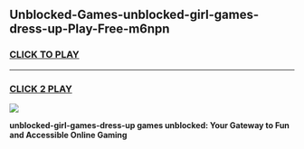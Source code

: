 
## Unblocked-Games-unblocked-girl-games-dress-up-Play-Free-m6npn
<h3>
<a href="https://premium76.site?title=unblocked-girl-games-dress-up&ref=23A">CLICK TO PLAY</a></h3>
<hr>

<h3>
<a href="https://premium76.site?title=unblocked-girl-games-dress-up&ref=23A">CLICK 2 PLAY</a>
  
</h3>

<a href="https://premium76.site?title=unblocked-girl-games-dress-up&ref=23A"><img src="https://clearcache.store/games.png"></a>


**unblocked-girl-games-dress-up games unblocked: Your Gateway to Fun and Accessible Online Gaming**
